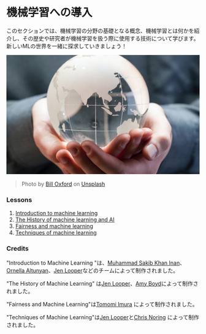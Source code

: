 # 機械学習への導入

このセクションでは、機械学習の分野の基礎となる概念、機械学習とは何かを紹介し、その歴史や研究者が機械学習を扱う際に使用する技術について学びます。 新しいMLの世界を一緒に探求していきましょう！

![globe](images/globe.jpg)
> Photo by <a href="https://unsplash.com/@bill_oxford?utm_source=unsplash&utm_medium=referral&utm_content=creditCopyText">Bill Oxford</a> on <a href="https://unsplash.com/s/photos/globe?utm_source=unsplash&utm_medium=referral&utm_content=creditCopyText">Unsplash</a>
  
### Lessons

1. [Introduction to machine learning](1-intro-to-ML/README.md)
1. [The History of machine learning and AI](2-history-of-ML/README.md)
1. [Fairness and machine learning](3-fairness/README.md)
1. [Techniques of machine learning](4-techniques-of-ML/README.md)
### Credits

"Introduction to Machine Learning "は、[Muhammad Sakib Khan Inan](https://twitter.com/Sakibinan)、[Ornella Altunyan](https://twitter.com/ornelladotcom)、[Jen Looper](https://twitter.com/jenlooper)などのチームによって制作されました。

"The History of Machine Learning" は[Jen Looper](https://twitter.com/jenlooper)、[Amy Boyd](https://twitter.com/AmyKateNicho)によって制作されました。

"Fairness and Machine Learning"は[Tomomi Imura](https://twitter.com/girliemac) によって制作されました。

"Techniques of Machine Learning"は[Jen Looper](https://twitter.com/jenlooper)と[Chris Noring](https://twitter.com/softchris) によって制作されました。